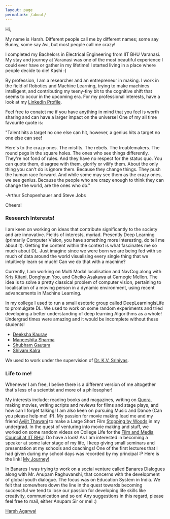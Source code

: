 ```yaml
---
layout: page
permalink: /about/
---
```

Hi,

My name is Harsh. Different people call me by different names; some say Bunny, some say Avi, but most people call me crazy!

I completed my Bachelors in Electrical Engineering from IIT BHU Varanasi. My stay and journey at Varanasi was one of the most beautiful experience I could ever have or gather in my lifetime! I started living in a place where people decide to die! Kashi :)

By profession, I am a researcher and an entrepreneur in making. I work in the field of Robotics and Machine Learning, trying to make machines intelligent, and contributing my teeny-tiny bit to the cognitive shift that seems to occur in the upcoming era. For my professional interests, have a look at my [LinkedIn Profile](https://www.linkedin.com/in/harsh-agarwal-ri18/).


Feel free to conatct me if you have anything in mind that you feel is worth sharing and can have a larger impact on the universe! One of my all time favourite quote is: 

"Talent hits a target no one else can hit, however, a genius hits a target no one else can see!

Here's to the crazy ones. The misfits. The rebels. The troublemakers. The round pegs in the square holes. The ones who see things differently. They're not fond of rules. And they have no respect for the status quo. You can quote them, disagree with them, glorify or vilify them. About the only thing you can't do is ignore them. Because they change things. They push the human race forward. And while some may see them as the crazy ones, we see genius. Because the people who are crazy enough to think they can change the world, are the ones who do."

-Arthur Schopenhauer and Steve Jobs

Cheers! 

### Research Interests! 

I am keen on working on ideas that contribute significantly to the society and are innovative. Fields of interests, myriad. Presently Deep Learning (primarily Computer Vision, you have something more interesting, do tell me about it). Getting the content within the context is what fascinates me so much about DL. Just imagine since we were born we are being fed with so much of data around the world visualising every single thing that we intuitively learn so much! Can we do that with a machine?

Currently, I am working on Multi Modal localisation and NavCog along with [Kris Kitani](http://www.cs.cmu.edu/~kkitani/), [Donghyun Yoo](https://www.linkedin.com/in/donghyun-yoo-2964bab7/), and [Cheiko Asakawa](https://en.wikipedia.org/wiki/Chieko_Asakawa) at Carnegie Mellon. The idea is to solve a pretty classical problem of computer vision, pertaining to localisation of a moving person in a dynamic environment, using recent advancements in Machine Learning.  

In my college I used to run a small esoteric group called DeepLearningIsLife to promulgate DL. We used to work on some random experiments and tried developing a better understanding of deep learning Algorithms as a whole! Undergrad times were amazing and it would be incomplete without these students! 

- [Deeksha Kaurav](mailto:deeksha.kaurav.mat15@itbhu.ac.in)
- [Maneeshita Sharma](mailto:maneeshita.sharma.mat15@itbhu.ac.in)
- [Shubham Gautam](mailto:shubham.gautam.mat15@itbhu.ac.in) 
- [Shivam Kalra](mailto:shivam.kalra.mat15@itbhu.ac.in) 

We used to work under the supervision of [Dr. K.V. Srinivas](https://sites.google.com/site/kvsrinivas/). 

### Life to me! 

Whenever I am free, I belive there is a different version of me altogether that's less of a scientist and more of a philosopher! 

My interests include: reading books and magazines, writing on [Quora](https://www.quora.com/profile/Harsh-Agarwal-278), making movies, writing scripts and reviews for films and stage plays, and how can I forget talking! I am also keen on pursuing Music and Dance (Can you please help me! :P). My passion for movie making lead me and my friend [Avijit Thawani](https://sites.google.com/view/avijit-thawani/home?authuser=0) to make a Large Short Film [Stopping by Woods](https://www.youtube.com/watch?v=Uy_3XKqsJZk) in my undergrad. In the quest of venturing into movie making and stuff, we worked on some random videos on College Life for the [Film and Media Council at IIT BHU](https://www.youtube.com/channel/UCt4-7kmQaPEZzPLil4RNRCw). Do have a look! As I am interested in becoming a speaker at some later stage of my life, I keep giving small seminars and presentation at my schools and coachings! One of the first lectures that I had given during my school days was recorded by my principal :P Here is the link! [My Journey!](https://www.youtube.com/watch?v=bYfjL64gbZY&t=0) 

In Banares I was trying to work on a social venture called Banares Dialogues along with Mr. Anupam Raghuvanshi, that concerns with the development of global youth dialogue. The focus was on Education System in India. We felt that somewhere down the line in the quest towards becoming successful we tend to lose our passion for developing life skills like creativity, communication and so on! Any suggestions in this regard, please feel free to mail, either Anupam Sir or me! :)

[Harsh Agarwal](mailto:harshaga@andrew.cmu.edu) 
